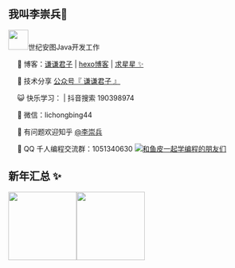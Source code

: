 
## 我叫李崇兵👋
<div align="left"> <img src="https://image.lichongbing.com/antulogo.svg" width = "40px" hight = "25px"/>世纪安图Java开发工作</div>

&emsp; 🏡 博客：<a href="https://blog.lichongbing.com" target="_blank">谦谦君子</a> | <a href="https://www.lichongbing.com" target="_blank">hexo博客</a> | <a href="https://github.com/lichongbing/" target="_blank">求星星 ✨</a>

&emsp; 🌱 技术分享 <a href="" target="_blank">公众号『 谦谦君子 』</a>

&emsp; 😺 快乐学习：</a> | 抖音搜索 190398974 

&emsp; 💬 微信：lichongbing44

&emsp; 🤔 有问题欢迎知乎 <a href="https://www.zhihu.com/people/yupi-31-97" target="_blank">@李崇兵</a>

&emsp; 👬 QQ 千人编程交流群：1051340630 <a target="_blank" href="https://qm.qq.com/cgi-bin/qm/qr?k=Aevn1r1U-DJ7ajBLBjed7VmLV2ZW06hx&jump_from=webapi"><img border="0" src="https://pub.idqqimg.com/wpa/images/group.png" alt="和鱼皮一起学编程的朋友们" title="和鱼皮一起学编程的朋友们"></a>

## 新年汇总 ✨

<img align="" height="137px" src="https://github-readme-stats.vercel.app/api?username=lichongbing&hide_title=true&hide_border=true&show_icons=true&include_all_commits=true&line_height=21&bg_color=0,EC6C6C,FFD479,FFFC79,73FA79&theme=graywhite&locale=cn" /><img align="" height="137px" src="https://github-readme-stats.vercel.app/api/top-langs/?username=lichongbing&hide_title=true&hide_border=true&layout=compact&bg_color=0,73FA79,73FDFF,D783FF&theme=graywhite&locale=cn" />








